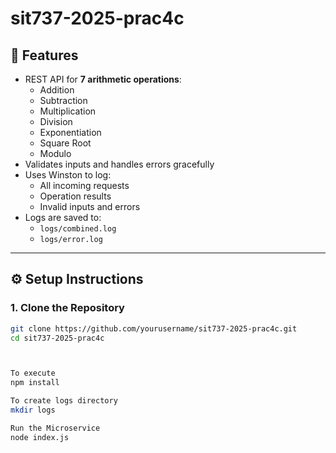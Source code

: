 # sit737-2025-prac4c
## 🚀 Features

- REST API for **7 arithmetic operations**:
  - Addition
  - Subtraction
  - Multiplication
  - Division
  - Exponentiation
  - Square Root
  - Modulo
- Validates inputs and handles errors gracefully
- Uses Winston to log:
  - All incoming requests
  - Operation results
  - Invalid inputs and errors
- Logs are saved to:
  - `logs/combined.log`
  - `logs/error.log`

---

## ⚙️ Setup Instructions

### 1. Clone the Repository

```bash
git clone https://github.com/yourusername/sit737-2025-prac4c.git
cd sit737-2025-prac4c



To execute
npm install

To create logs directory
mkdir logs

Run the Microservice
node index.js
